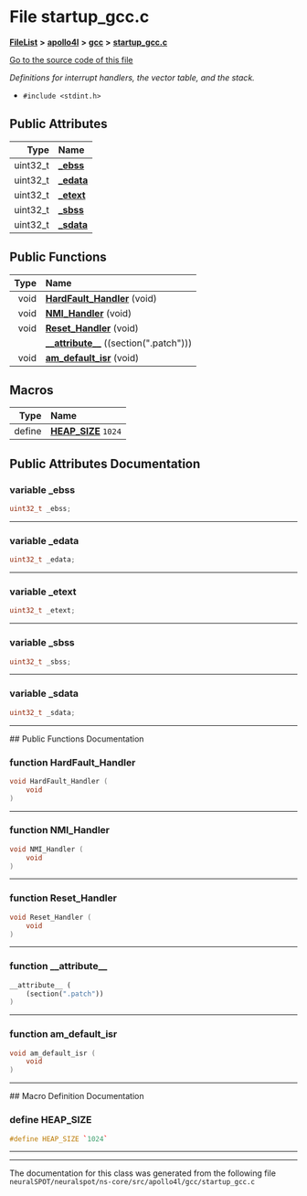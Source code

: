 

# File startup\_gcc.c



[**FileList**](files.md) **>** [**apollo4l**](dir_6c2ab603aea1a67ea1df81280fd1670a.md) **>** [**gcc**](dir_512bf495418c9a0e0218ee5c968bb56c.md) **>** [**startup\_gcc.c**](apollo4l_2gcc_2startup__gcc_8c.md)

[Go to the source code of this file](apollo4l_2gcc_2startup__gcc_8c_source.md)

_Definitions for interrupt handlers, the vector table, and the stack._ 

* `#include <stdint.h>`





















## Public Attributes

| Type | Name |
| ---: | :--- |
|  uint32\_t | [**\_ebss**](#variable-_ebss)  <br> |
|  uint32\_t | [**\_edata**](#variable-_edata)  <br> |
|  uint32\_t | [**\_etext**](#variable-_etext)  <br> |
|  uint32\_t | [**\_sbss**](#variable-_sbss)  <br> |
|  uint32\_t | [**\_sdata**](#variable-_sdata)  <br> |
















## Public Functions

| Type | Name |
| ---: | :--- |
|  void | [**HardFault\_Handler**](#function-hardfault_handler) (void) <br> |
|  void | [**NMI\_Handler**](#function-nmi_handler) (void) <br> |
|  void | [**Reset\_Handler**](#function-reset_handler) (void) <br> |
|   | [**\_\_attribute\_\_**](#function-__attribute__) ((section(".patch"))) <br> |
|  void | [**am\_default\_isr**](#function-am_default_isr) (void) <br> |



























## Macros

| Type | Name |
| ---: | :--- |
| define  | [**HEAP\_SIZE**](apollo4l_2gcc_2startup__gcc_8c.md#define-heap_size)  `1024`<br> |

## Public Attributes Documentation




### variable \_ebss 

```C++
uint32_t _ebss;
```




<hr>



### variable \_edata 

```C++
uint32_t _edata;
```




<hr>



### variable \_etext 

```C++
uint32_t _etext;
```




<hr>



### variable \_sbss 

```C++
uint32_t _sbss;
```




<hr>



### variable \_sdata 

```C++
uint32_t _sdata;
```




<hr>
## Public Functions Documentation




### function HardFault\_Handler 

```C++
void HardFault_Handler (
    void
) 
```




<hr>



### function NMI\_Handler 

```C++
void NMI_Handler (
    void
) 
```




<hr>



### function Reset\_Handler 

```C++
void Reset_Handler (
    void
) 
```




<hr>



### function \_\_attribute\_\_ 

```C++
__attribute__ (
    (section(".patch"))
) 
```




<hr>



### function am\_default\_isr 

```C++
void am_default_isr (
    void
) 
```




<hr>
## Macro Definition Documentation





### define HEAP\_SIZE 

```C++
#define HEAP_SIZE `1024`
```




<hr>

------------------------------
The documentation for this class was generated from the following file `neuralSPOT/neuralspot/ns-core/src/apollo4l/gcc/startup_gcc.c`

